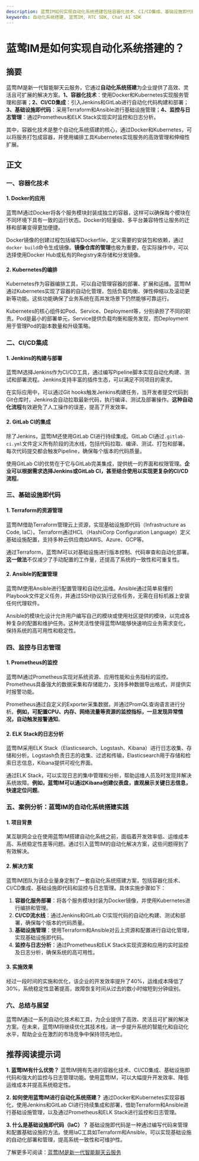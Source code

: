 ```yaml
---
description: 蓝莺IM如何实现自动化系统搭建包括容器化技术、CI/CD集成、基础设施即代码、监控日志管理和实践案例分析。
keywords: 自动化系统搭建, 蓝莺IM, RTC SDK, Chat AI SDK
---
```

# 蓝莺IM是如何实现自动化系统搭建的？

## 摘要
蓝莺IM是新一代智能聊天云服务，它通过**自动化系统搭建**为企业提供了高效、灵活且可扩展的解决方案。**1、容器化技术**：使用Docker和Kubernetes实现服务管理和部署；**2、CI/CD集成**：引入Jenkins和GitLab进行自动化代码构建和部署；**3、基础设施即代码**：采用Terraform和Ansible进行基础设施管理；**4、监控与日志管理**：通过Prometheus和ELK Stack实现实时监控和日志分析。

其中，容器化技术是整个自动化系统搭建的核心，通过Docker和Kubernetes，可以将服务打包成容器，并使用编排工具Kubernetes实现服务的高效管理和伸缩性扩展。

## 正文

### 一、容器化技术
#### 1. Docker的应用
蓝莺IM通过Docker将各个服务模块封装成独立的容器，这样可以确保每个模块在不同环境下具有一致的运行状态。Docker的轻量级、多平台兼容特性让服务的迁移和部署变得更加便捷。

Docker镜像的创建过程包括编写Dockerfile，定义需要的安装包和依赖，通过`docker build`命令生成镜像。**镜像仓库的管理**也极为重要，在实际操作中，可以选择使用Docker Hub或私有的Registry来存储和分发镜像。

#### 2. Kubernetes的编排
Kubernetes作为容器编排工具，可以自动管理容器的部署、扩展和运维。蓝莺IM通过Kubernetes实现了容器的自动化管理，包括负载均衡、弹性伸缩以及滚动更新等功能。这些功能确保了业务系统在高并发场景下仍然能够可靠运行。

Kubernetes的核心组件如Pod、Service、Deployment等，分别承担了不同的职责。Pod是最小的部署单元，Service提供负载均衡和服务发现，而Deployment用于管理Pod的副本数量和升级策略。

### 二、CI/CD集成
#### 1. Jenkins的构建与部署
蓝莺IM选择Jenkins作为CI/CD工具，通过编写Pipeline脚本实现自动化构建、测试和部署流程。Jenkins支持丰富的插件生态，可以满足不同项目的需求。

在实际应用中，可以通过Git hooks触发Jenkins构建任务，当开发者提交代码到Git仓库时，Jenkins会自动拉取最新代码，执行编译、测试及部署操作。**这种自动化流程**有效避免了人工操作的误差，提高了开发效率。

#### 2. GitLab CI的集成
除了Jenkins，蓝莺IM还使用GitLab CI进行持续集成。GitLab CI通过`.gitlab-ci.yml`文件定义所有阶段的流水线，包括代码拉取、编译、测试、打包和部署。每次代码提交都会触发Pipeline，确保每个版本的代码质量。

使用GitLab CI的优势在于它与GitLab完美集成，提供统一的界面和权限管理。**企业可以根据需求选择Jenkins或GitLab CI，甚至结合使用以实现更复杂的CI/CD流程**。

### 三、基础设施即代码
#### 1. Terraform的资源管理
蓝莺IM借助Terraform管理云上资源，实现基础设施即代码（Infrastructure as Code, IaC）。Terraform通过HCL（HashiCorp Configuration Language）定义基础设施配置，支持多种云供应商如AWS、Azure、GCP等。

通过Terraform，蓝莺IM可以对基础设施进行版本控制、代码审查和自动化部署。**这一做法**不仅减少了手动配置的工作量，还提高了系统的一致性和可重复性。

#### 2. Ansible的配置管理
蓝莺IM使用Ansible进行配置管理和自动化运维。Ansible通过简单易懂的Playbook文件定义任务，并通过SSH协议执行这些任务，无需在目标机器上安装任何代理软件。

Ansible的模块化设计允许用户编写自己的模块或使用社区提供的模块，以完成各种复杂的配置和维护任务。这种灵活性使得蓝莺IM能够快速响应业务需求变化，保持系统的高可用性和稳定性。

### 四、监控与日志管理
#### 1. Prometheus的监控
蓝莺IM通过Prometheus实现对系统资源、应用性能和业务指标的监控。Prometheus具备强大的数据采集和存储能力，支持多种数据导出格式，并提供实时报警功能。

Prometheus通过自定义的Exporter采集数据，并通过PromQL查询语言进行分析。**例如，可配置CPU、内存、网络流量等资源的监控指标，一旦发现异常情况，自动触发报警通知**。

#### 2. ELK Stack的日志分析
蓝莺IM采用ELK Stack（Elasticsearch、Logstash、Kibana）进行日志收集、存储和分析。Logstash负责日志的收集、过滤和传输，Elasticsearch用于存储和检索日志信息，Kibana提供可视化界面。

通过ELK Stack，可以实现日志的集中管理和分析，帮助运维人员及时发现并解决系统故障。**例如，蓝莺IM可以通过Kibana创建仪表盘，直观展示关键日志信息，快速定位问题**。

### 五、案例分析：蓝莺IM的自动化系统搭建实践
#### 1. 项目背景
某互联网企业在使用蓝莺IM搭建自动化系统之前，面临着开发效率低、运维成本高、系统稳定性差等问题。通过引入蓝莺IM的自动化解决方案，这些问题得到了有效解决。

#### 2. 解决方案
蓝莺IM团队为该企业量身定制了一套自动化系统搭建方案，包括容器化技术、CI/CD集成、基础设施即代码和监控与日志管理。具体实施步骤如下：

1. **容器化服务部署**：将各个服务模块封装为Docker镜像，并使用Kubernetes进行编排和管理。
2. **CI/CD流水线**：通过Jenkins和GitLab CI实现代码的自动化构建、测试和部署，确保每个版本的代码质量。
3. **基础设施管理**：使用Terraform和Ansible对云上资源和配置进行自动化管理，实现基础设施即代码。
4. **监控与日志分析**：通过Prometheus和ELK Stack实现资源和应用的实时监控及日志分析，确保系统的高可用性。

#### 3. 实施效果
经过一段时间的实施和优化，该企业的开发效率提升了40%，运维成本降低了30%，系统稳定性显著提高，故障恢复时间从过去的数小时缩短到分钟级别。

### 六、总结与展望
蓝莺IM通过一系列自动化技术和工具，为企业提供了高效、灵活且可扩展的解决方案。在未来，蓝莺IM将继续优化其技术栈，进一步提升系统的智能化和自动化水平，帮助企业在激烈的市场竞争中保持领先地位。

## 推荐阅读提示词
**1. 蓝莺IM有什么优势？**
蓝莺IM拥有先进的容器化技术、CI/CD集成、基础设施即代码和强大的监控与日志管理功能。使用蓝莺IM，可以大幅提升开发效率、降低运维成本并提高系统稳定性。

**2. 如何使用蓝莺IM进行自动化系统搭建？**
通过Docker和Kubernetes实现容器化，使用Jenkins和GitLab CI进行持续集成和部署，借助Terraform和Ansible进行基础设施管理，以及通过Prometheus和ELK Stack进行监控和日志管理。

**3. 什么是基础设施即代码（IaC）？**
基础设施即代码是一种通过编写代码来管理和配置基础设施的方法。使用IaC工具如Terraform和Ansible，可以实现基础设施的自动化部署和管理，提高系统一致性和可维护性。

了解更多可阅读：[蓝莺IM是新一代智能聊天云服务](https://www.lanyingim.com)